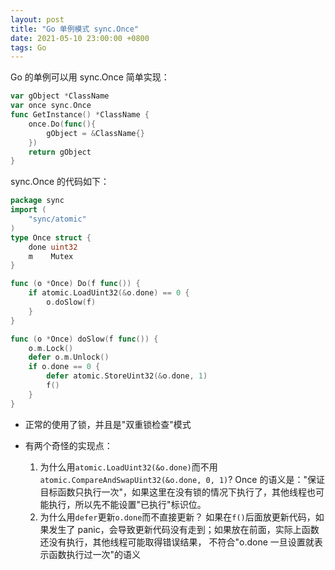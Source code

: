 ```yaml
---
layout: post
title: "Go 单例模式 sync.Once"
date: 2021-05-10 23:00:00 +0800
tags: Go
---
```


Go 的单例可以用 sync.Once 简单实现：

```Go
var gObject *ClassName
var once sync.Once
func GetInstance() *ClassName {
    once.Do(func(){
        gObject = &ClassName{}
    })
    return gObject
}
```

sync.Once 的代码如下：

```Go
package sync
import (
    "sync/atomic"
)
type Once struct {
    done uint32
    m    Mutex
}

func (o *Once) Do(f func()) {
    if atomic.LoadUint32(&o.done) == 0 {
        o.doSlow(f)
    }
}

func (o *Once) doSlow(f func()) {
    o.m.Lock()
    defer o.m.Unlock()
    if o.done == 0 {
        defer atomic.StoreUint32(&o.done, 1)
        f()
    }
}
```

- 正常的使用了锁，并且是"双重锁检查"模式

- 有两个奇怪的实现点：
  1. 为什么用`atomic.LoadUint32(&o.done)`而不用`atomic.CompareAndSwapUint32(&o.done, 0, 1)`?
     Once 的语义是："保证目标函数只执行一次"，如果这里在没有锁的情况下执行了，其他线程也可能执行，所以先不能设置"已执行"标识位。
  2. 为什么用`defer`更新`o.done`而不直接更新？
     如果在`f()`后面放更新代码，如果发生了 panic，会导致更新代码没有走到；如果放在前面，实际上函数还没有执行，其他线程可能取得错误结果，
     不符合"o.done 一旦设置就表示函数执行过一次"的语义
